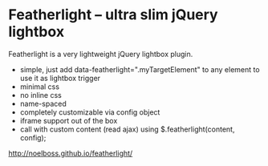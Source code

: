Featherlight – ultra slim jQuery lightbox
============

Featherlight is a very lightweight jQuery lightbox plugin.

* simple, just add data-featherlight=".myTargetElement" to any element to use it as lightbox trigger
* minimal css
* no inline css
* name-spaced
* completely customizable via config object
* iframe support out of the box
* call with custom content (read ajax) using $.featherlight(content, config);

http://noelboss.github.io/featherlight/